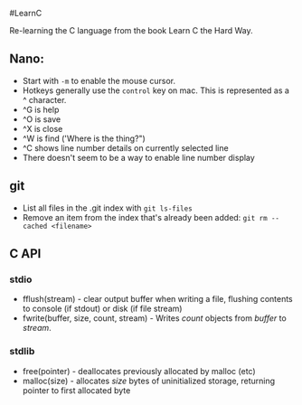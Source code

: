 #LearnC

Re-learning the C language from the book Learn C the Hard Way.

## Nano:
* Start with `-m` to enable the mouse cursor.
* Hotkeys generally use the `control` key on mac. This is represented as a ^ character.
* ^G is help
* ^O is save 
* ^X is close
* ^W is find ('Where is the thing?")
* ^C shows line number details on currently selected line
* There doesn't seem to be a way to enable line number display

## git
* List all files in the .git index with `git ls-files`
* Remove an item from the index that's already been added: `git rm --cached <filename>`

## C API

### stdio ###
* fflush(stream) - clear output buffer when writing a file, flushing contents to console (if stdout) or disk (if file stream)
* fwrite(buffer, size, count, stream) - Writes _count_ objects from _buffer_ to _stream_.

### stdlib ###
* free(pointer) - deallocates previously allocated by malloc (etc)
* malloc(size) - allocates _size_ bytes of uninitialized storage, returning pointer to first allocated byte
